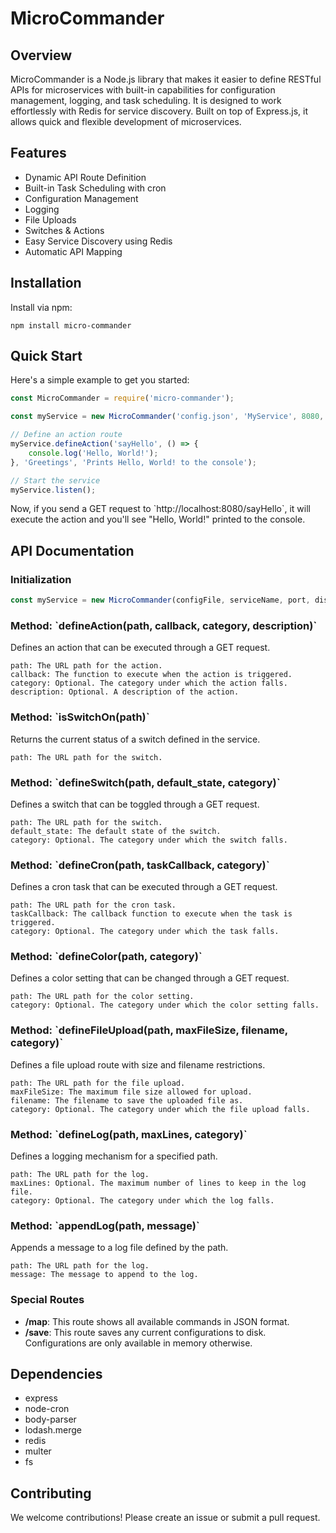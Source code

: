 # MicroCommander

## Overview

MicroCommander is a Node.js library that makes it easier to define RESTful APIs for microservices with built-in capabilities for configuration management, logging, and task scheduling. It is designed to work effortlessly with Redis for service discovery. Built on top of Express.js, it allows quick and flexible development of microservices.

## Features

- Dynamic API Route Definition
- Built-in Task Scheduling with cron
- Configuration Management
- Logging
- File Uploads
- Switches & Actions
- Easy Service Discovery using Redis
- Automatic API Mapping

## Installation

Install via npm:
```
npm install micro-commander
```

## Quick Start

Here's a simple example to get you started:

```javascript
const MicroCommander = require('micro-commander');

const myService = new MicroCommander('config.json', 'MyService', 8080, true);

// Define an action route
myService.defineAction('sayHello', () => {
    console.log('Hello, World!');
}, 'Greetings', 'Prints Hello, World! to the console');

// Start the service
myService.listen();
```

Now, if you send a GET request to \`http://localhost:8080/sayHello\`, it will execute the action and you'll see "Hello, World!" printed to the console.

## API Documentation

### Initialization

```javascript
const myService = new MicroCommander(configFile, serviceName, port, discoverable);
```

### Method: \`defineAction(path, callback, category, description)\`

Defines an action that can be executed through a GET request.

	path: The URL path for the action.
	callback: The function to execute when the action is triggered.
	category: Optional. The category under which the action falls.
	description: Optional. A description of the action.

### Method: \`isSwitchOn(path)\`

Returns the current status of a switch defined in the service.

	path: The URL path for the switch.

### Method: \`defineSwitch(path, default_state, category)\`

Defines a switch that can be toggled through a GET request.

	path: The URL path for the switch.
	default_state: The default state of the switch.
	category: Optional. The category under which the switch falls.

### Method: \`defineCron(path, taskCallback, category)\`

Defines a cron task that can be executed through a GET request.

	path: The URL path for the cron task.
	taskCallback: The callback function to execute when the task is triggered.
	category: Optional. The category under which the task falls.

### Method: \`defineColor(path, category)\`

Defines a color setting that can be changed through a GET request.

	path: The URL path for the color setting.
	category: Optional. The category under which the color setting falls.

### Method: \`defineFileUpload(path, maxFileSize, filename, category)\`

Defines a file upload route with size and filename restrictions.

	path: The URL path for the file upload.
	maxFileSize: The maximum file size allowed for upload.
	filename: The filename to save the uploaded file as.
	category: Optional. The category under which the file upload falls.

### Method: \`defineLog(path, maxLines, category)\`

Defines a logging mechanism for a specified path.

	path: The URL path for the log.
	maxLines: Optional. The maximum number of lines to keep in the log file.
	category: Optional. The category under which the log falls.

### Method: \`appendLog(path, message)\`

Appends a message to a log file defined by the path.

	path: The URL path for the log.
	message: The message to append to the log.
### Special Routes

- **/map**: This route shows all available commands in JSON format.
- **/save**: This route saves any current configurations to disk. Configurations are only available in memory otherwise.

## Dependencies

- express
- node-cron
- body-parser
- lodash.merge
- redis
- multer
- fs

## Contributing

We welcome contributions! Please create an issue or submit a pull request.
